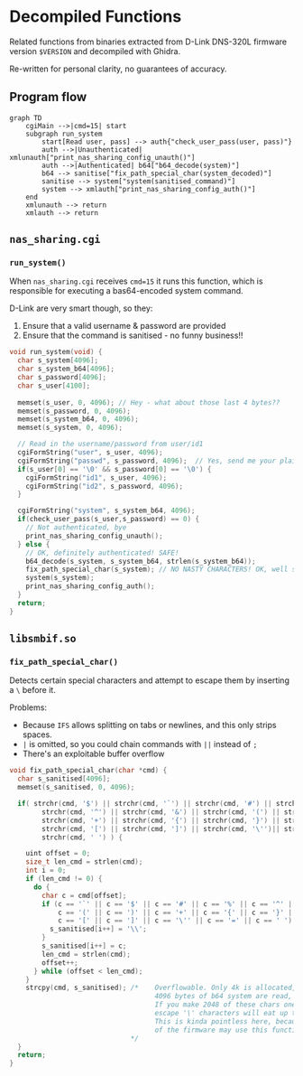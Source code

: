# Decompiled Functions

Related functions from binaries extracted from D-Link DNS-320L firmware version `$VERSION` and decompiled with Ghidra.

Re-written for personal clarity, no guarantees of accuracy.

## Program flow

```mermaid
graph TD
    cgiMain -->|cmd=15| start
    subgraph run_system
        start[Read user, pass] --> auth{"check_user_pass(user, pass)"}
        auth -->|Unauthenticated| xmlunauth["print_nas_sharing_config_unauth()"]
        auth -->|Authenticated| b64["b64_decode(system)"]
        b64 --> sanitise["fix_path_special_char(system_decoded)"]
        sanitise --> system["system(sanitised_command)"]
        system --> xmlauth["print_nas_sharing_config_auth()"]
    end
    xmlunauth --> return
    xmlauth --> return
```

## `nas_sharing.cgi`

### `run_system()`

When `nas_sharing.cgi` receives `cmd=15` it runs this function, which is responsible for executing a bas64-encoded system command.

D-Link are very smart though, so they:
1. Ensure that a valid username & password are provided
2. Ensure that the command is sanitised - no funny business!!

```c
void run_system(void) {
  char s_system[4096];
  char s_system_b64[4096];
  char s_password[4096];
  char s_user[4100];
  
  memset(s_user, 0, 4096); // Hey - what about those last 4 bytes??
  memset(s_password, 0, 4096);
  memset(s_system_b64, 0, 4096);
  memset(s_system, 0, 4096);

  // Read in the username/password from user/id1
  cgiFormString("user", s_user, 4096);
  cgiFormString("passwd", s_password, 4096);  // Yes, send me your plaintext password over port 80 in a GET request please
  if(s_user[0] == '\0' && s_password[0] == '\0') {
    cgiFormString("id1", s_user, 4096);
    cgiFormString("id2", s_password, 4096);
  }

  cgiFormString("system", s_system_b64, 4096);
  if(check_user_pass(s_user,s_password) == 0) {
    // Not authenticated, bye
    print_nas_sharing_config_unauth();
  } else {
    // OK, definitely authenticated! SAFE!
    b64_decode(s_system, s_system_b64, strlen(s_system_b64));
    fix_path_special_char(s_system); // NO NASTY CHARACTERS! OK, well some are allowed.
    system(s_system);
    print_nas_sharing_config_auth();
  }
  return;
}
```

## `libsmbif.so`

### `fix_path_special_char()`

Detects certain special characters and attempt to escape them by inserting a `\` before it.

Problems:
- Because `IFS` allows splitting on tabs or newlines, and this only strips spaces.
- `|` is omitted, so you could chain commands with `||` instead of `;`
- There's an exploitable buffer overflow

```c
void fix_path_special_char(char *cmd) {
  char s_sanitised[4096];
  memset(s_sanitised, 0, 4096);

  if( strchr(cmd, '$') || strchr(cmd, '`') || strchr(cmd, '#') || strchr(cmd, '%') || 
        strchr(cmd, '^') || strchr(cmd, '&') || strchr(cmd, '(') || strchr(cmd, ')') || 
        strchr(cmd, '+') || strchr(cmd, '{') || strchr(cmd, '}') || strchr(cmd, ';') || 
        strchr(cmd, '[') || strchr(cmd, ']') || strchr(cmd, '\'')|| strchr(cmd, '=') || 
        strchr(cmd, ' ') ) {

    uint offset = 0;
    size_t len_cmd = strlen(cmd);
    int i = 0;
    if (len_cmd != 0) {
      do {
        char c = cmd[offset];
        if (c == '`' || c == '$' || c == '#' || c == '%' || c == '^' || c == '&' || 
            c == '(' || c == ')' || c == '+' || c == '{' || c == '}' || c == ';' || 
            c == '[' || c == ']' || c == '\'' || c == '=' || c == ' ') {
          s_sanitised[i++] = '\\';
        }
        s_sanitised[i++] = c;
        len_cmd = strlen(cmd);
        offset++;
      } while (offset < len_cmd);
    }
    strcpy(cmd, s_sanitised); /*    Overflowable. Only 4k is allocated, but no checks here (ie. no snprintf).
                                    4096 bytes of b64 system are read, which is 3072 decoded characters.
                                    If you make 2048 of these chars one of the above invalid chars then the 
                                    escape '\' characters will eat up the entire buffer, leaving plenty for ROP.
                                    This is kinda pointless here, because we can system() anyway, but other areas
                                    of the firmware may use this function, which we could abuse.
                              */
  }
  return;
}
```